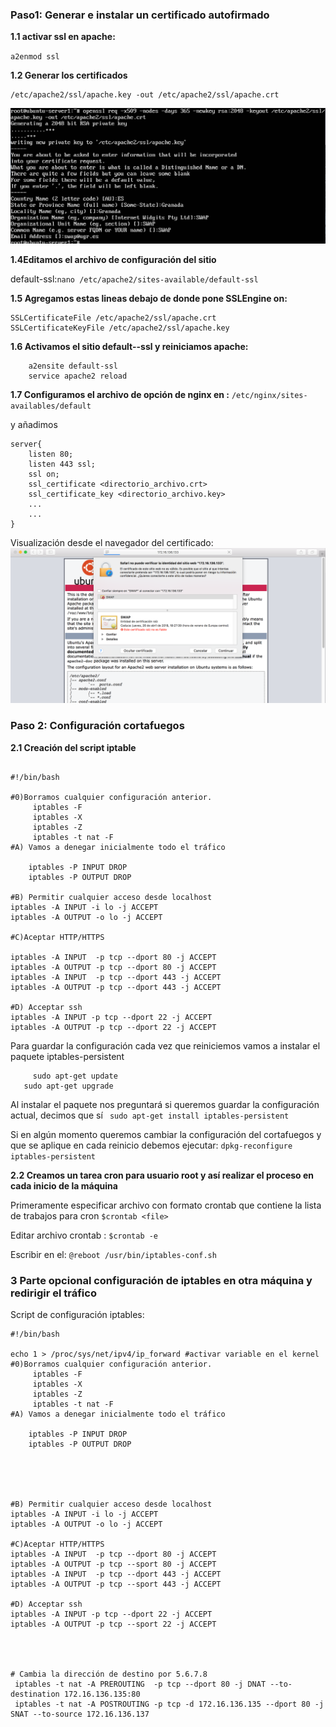 

### Paso1: Generar e instalar un certificado autofirmado

**1.1 activar ssl en apache:**

`a2enmod ssl`


**1.2 Generar los certificados**

```openssl req -x509 -nodes -days 365 -newkey rsa:2048 -keyout
/etc/apache2/ssl/apache.key -out /etc/apache2/ssl/apache.crt
```

![generar certificado](https://github.com/antoniogmartin/highPerformanceWebServers/blob/master/practicas/practica4/generar-certificados.png)


**1.4Editamos el archivo de configuración del sitio**


default-ssl:`nano /etc/apache2/sites-available/default-ssl`

**1.5 Agregamos estas lineas debajo de donde pone SSLEngine on:**
```
SSLCertificateFile /etc/apache2/ssl/apache.crt
SSLCertificateKeyFile /etc/apache2/ssl/apache.key
```

**1.6 Activamos el sitio default--ssl y reiniciamos apache:**
```
	a2ensite default-ssl
	service apache2 reload
```
**1.7 Configuramos el archivo de opción de nginx en :**
`/etc/nginx/sites-availables/default`


y añadimos

```
server{
	listen 80;
	listen 443 ssl;
	ssl on;
	ssl_certificate <directorio_archivo.crt>
	ssl_certificate_key <directorio_archivo.key>
	...
	...
}
```


Visualización desde el navegador del certificado:
![vision certificado web](https://github.com/antoniogmartin/highPerformanceWebServers/blob/master/practicas/practica4/vision-cert-web.png)
### Paso 2: Configuración cortafuegos

**2.1 Creación del script iptable**

```

#!/bin/bash

#0)Borramos cualquier configuración anterior.
	 iptables -F
	 iptables -X
	 iptables -Z
	 iptables -t nat -F
#A) Vamos a denegar inicialmente todo el tráfico

	iptables -P INPUT DROP
	iptables -P OUTPUT DROP

#B) Permitir cualquier acceso desde localhost
iptables -A INPUT -i lo -j ACCEPT
iptables -A OUTPUT -o lo -j ACCEPT

#C)Aceptar HTTP/HTTPS

iptables -A INPUT  -p tcp --dport 80 -j ACCEPT
iptables -A OUTPUT -p tcp --dport 80 -j ACCEPT
iptables -A INPUT  -p tcp --dport 443 -j ACCEPT
iptables -A OUTPUT -p tcp --dport 443 -j ACCEPT

#D) Acceptar ssh
iptables -A INPUT -p tcp --dport 22 -j ACCEPT
iptables -A OUTPUT -p tcp --dport 22 -j ACCEPT

```

Para guardar la configuración cada vez que reiniciemos vamos a instalar el paquete iptables-persistent
```
	 sudo apt-get update
   sudo apt-get upgrade
```

Al instalar el paquete nos preguntará si queremos guardar la configuración actual, decimos que sí
  ` sudo apt-get install iptables-persistent`


 Si en algún momento queremos cambiar la configuración del cortafuegos y que se aplique en cada reinicio debemos ejecutar:
	`dpkg-reconfigure iptables-persistent`



**2.2 Creamos un tarea cron para usuario root y así realizar el proceso en cada inicio de la máquina**

Primeramente especificar archivo con formato crontab que contiene la lista de trabajos para cron `$crontab <file>`

Editar archivo crontab : `$crontab -e`

Escribir en el: `@reboot /usr/bin/iptables-conf.sh`



### 3 Parte opcional configuración de iptables en otra máquina y redirigir el tráfico

Script de configuración iptables:

```
#!/bin/bash

echo 1 > /proc/sys/net/ipv4/ip_forward #activar variable en el kernel
#0)Borramos cualquier configuración anterior.
	 iptables -F
	 iptables -X
	 iptables -Z
	 iptables -t nat -F
#A) Vamos a denegar inicialmente todo el tráfico

	iptables -P INPUT DROP
	iptables -P OUTPUT DROP





#B) Permitir cualquier acceso desde localhost
iptables -A INPUT -i lo -j ACCEPT
iptables -A OUTPUT -o lo -j ACCEPT

#C)Aceptar HTTP/HTTPS
iptables -A INPUT  -p tcp --dport 80 -j ACCEPT
iptables -A OUTPUT -p tcp --sport 80 -j ACCEPT
iptables -A INPUT  -p tcp --dport 443 -j ACCEPT
iptables -A OUTPUT -p tcp --sport 443 -j ACCEPT

#D) Acceptar ssh
iptables -A INPUT -p tcp --dport 22 -j ACCEPT
iptables -A OUTPUT -p tcp --sport 22 -j ACCEPT




# Cambia la dirección de destino por 5.6.7.8
 iptables -t nat -A PREROUTING  -p tcp --dport 80 -j DNAT --to-destination 172.16.136.135:80
 iptables -t nat -A POSTROUTING -p tcp -d 172.16.136.135 --dport 80 -j SNAT --to-source 172.16.136.137

```
